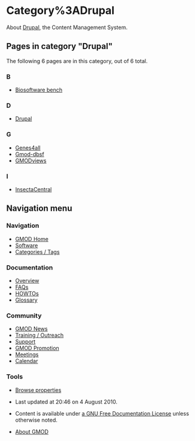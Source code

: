 



<span id="top"></span>




# <span dir="auto">Category%3ADrupal</span>









About [Drupal](Drupal "Drupal"), the Content Management System.


## Pages in category "Drupal"

The following 6 pages are in this category, out of 6 total.



### B

- [Biosoftware bench](Biosoftware_bench "Biosoftware bench")

### D

- [Drupal](Drupal "Drupal")

### G

- [Genes4all](Genes4all "Genes4all")
- [Gmod-dbsf](Gmod-dbsf "Gmod-dbsf")
- [GMODviews](GMODviews "GMODviews")

### I

- [InsectaCentral](InsectaCentral "InsectaCentral")








## Navigation menu






### 



<a href="Main_Page"
style="background-image: url(../images/GMOD-cogs.png);"
title="Visit the main page"></a>


### Navigation



- <span id="n-GMOD-Home">[GMOD Home](Main_Page)</span>
- <span id="n-Software">[Software](GMOD_Components)</span>
- <span id="n-Categories-.2F-Tags">[Categories /
  Tags](Categories)</span>




### Documentation



- <span id="n-Overview">[Overview](Overview)</span>
- <span id="n-FAQs">[FAQs](Category%3AFAQ)</span>
- <span id="n-HOWTOs">[HOWTOs](Category%3AHOWTO)</span>
- <span id="n-Glossary">[Glossary](Glossary)</span>




### Community



- <span id="n-GMOD-News">[GMOD News](GMOD_News)</span>
- <span id="n-Training-.2F-Outreach">[Training /
  Outreach](Training_and_Outreach)</span>
- <span id="n-Support">[Support](Support)</span>
- <span id="n-GMOD-Promotion">[GMOD Promotion](GMOD_Promotion)</span>
- <span id="n-Meetings">[Meetings](Meetings)</span>
- <span id="n-Calendar">[Calendar](Calendar)</span>




### Tools

- <span id="t-smwbrowselink"><a href="Special%3ABrowse/Category%3ADrupal" rel="smw-browse">Browse
  properties</a></span>



- <span id="footer-info-lastmod">Last updated at 20:46 on 4 August
  2010.</span>
<!-- - <span id="footer-info-viewcount">13,609 page views.</span> -->
- <span id="footer-info-copyright">Content is available under
  <a href="http://www.gnu.org/licenses/fdl-1.3.html" class="external"
  rel="nofollow">a GNU Free Documentation License</a> unless otherwise
  noted.</span>

<!-- -->

- <span id="footer-places-about">[About
  GMOD](GMOD%3AAbout "GMOD%3AAbout")</span>

<!-- -->




